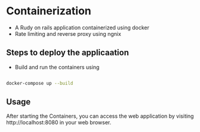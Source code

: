 
# Containerization
- A Rudy on rails application containerized using docker 
- Rate limiting and reverse proxy using ngnix


## Steps to deploy the applicaation 
- Build and run the containers using 
```bash

docker-compose up --build  


```

## Usage

After starting the Containers, you can access the web application by visiting http://localhost:8080 in your web browser.



